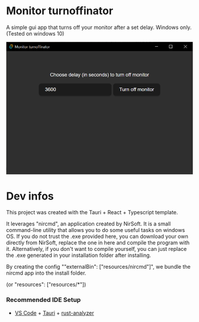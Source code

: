 # Monitor turnoffinator

A simple gui app that turns off your monitor after a set delay. Windows only. (Tested on windows 10)

![Example image](public/docs_example_img.png "Example image")

# Dev infos

This project was created with the Tauri + React + Typescript template.

It leverages "nircmd", an application created by NirSoft. It is a small command-line utility that allows you to do some useful tasks on windows OS. If you do not trust the .exe provided here, you can download your own directly from NirSoft, replace the one in here and compile the program with it. Alternatively, if you don't want to compile yourself, you can just replace the .exe generated in your installation folder after installing.

By creating the config ""externalBin": ["resources/nircmd"]", we bundle the nircmd app into the install folder.

(or "resources": ["resources/*"])

### Recommended IDE Setup

- [VS Code](https://code.visualstudio.com/) + [Tauri](https://marketplace.visualstudio.com/items?itemName=tauri-apps.tauri-vscode) + [rust-analyzer](https://marketplace.visualstudio.com/items?itemName=rust-lang.rust-analyzer)
